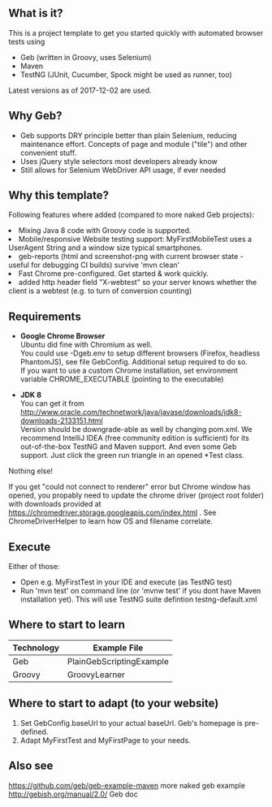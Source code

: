 ## What is it?
This is a project template to get you started quickly with automated browser tests using 
- Geb (written in Groovy, uses Selenium)
- Maven
- TestNG (JUnit, Cucumber, Spock might be used as runner, too)

Latest versions as of 2017-12-02 are used. 

## Why Geb?
- Geb supports DRY principle better than plain Selenium, reducing maintenance effort. Concepts of page and module ("tile") and other convenient stuff.
- Uses jQuery style selectors most developers already know 
- Still allows for Selenium WebDriver API usage, if ever needed 

## Why this template?
Following features where added (compared to more naked Geb projects):
<li>Mixing Java 8 code with Groovy code is supported.
<li>Mobile/responsive Website testing support: MyFirstMobileTest uses a UserAgent String and a window size typical smartphones.
<li>geb-reports (html and screenshot-png with current browser state - useful for debugging CI builds) survive 'mvn clean'
<li>Fast Chrome pre-configured. Get started & work quickly.
<li>added http header field "X-webtest" so your server knows whether the client is a webtest (e.g. to turn of conversion counting) 

## Requirements
- **Google Chrome Browser**<br>
Ubuntu did fine with Chromium as well.<br>
You could use -Dgeb.env to setup different browsers (Firefox, headless PhantomJS), see file GebConfig. Additional setup required to do so.<br>
If you want to use a custom Chrome installation, set environment variable CHROME_EXECUTABLE (pointing to the executable)

- **JDK 8** <br>
You can get it from http://www.oracle.com/technetwork/java/javase/downloads/jdk8-downloads-2133151.html <br>
Version should be downgrade-able as well by changing pom.xml.
We recommend IntelliJ IDEA (free community edition is sufficient) for its out-of-the-box TestNG and Maven support. And even some Geb support. Just click the green run triangle in an opened *Test class.

Nothing else!

If you get "could not connect to renderer" error but Chrome window has opened, you propably need to update the chrome driver (project root folder) with downloads provided at 
https://chromedriver.storage.googleapis.com/index.html 
. See ChromeDriverHelper to learn how OS and filename correlate.

## Execute
Either of those:
- Open e.g. MyFirstTest in your IDE and execute (as TestNG test)
- Run 'mvn test' on command line (or 'mvnw test' if you dont have Maven installation yet). 
This will use TestNG suite defintion testng-default.xml

## Where to start to learn
| Technology |      Example File          | 
|------------|----------------------------|
| Geb        |   PlainGebScriptingExample | 
| Groovy     |   GroovyLearner            |   

## Where to start to adapt (to your website)
1. Set GebConfig.baseUrl to your actual baseUrl. Geb's homepage is pre-defined.
1. Adapt MyFirstTest and MyFirstPage to your needs.

## Also see
https://github.com/geb/geb-example-maven more naked geb example<br>
http://gebish.org/manual/2.0/ Geb doc
